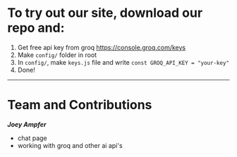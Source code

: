 # To try out our site, download our repo and:
1. Get free api key from groq  https://console.groq.com/keys
2. Make `config/` folder in root
3. In `config/`, make `keys.js` file and write `const GROQ_API_KEY = "your-key"`
4. Done!

---

# Team and Contributions

***Joey Ampfer***
- chat page
- working with groq and other ai api's
